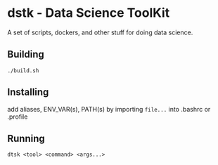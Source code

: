 dstk - Data Science ToolKit
===========================

A set of scripts, dockers, and other stuff for doing data science.


## Building

`./build.sh`

## Installing

add aliases, ENV_VAR(s), PATH(s)
by importing `file...` into .bashrc or .profile

## Running

`dtsk <tool> <command> <args...>`
